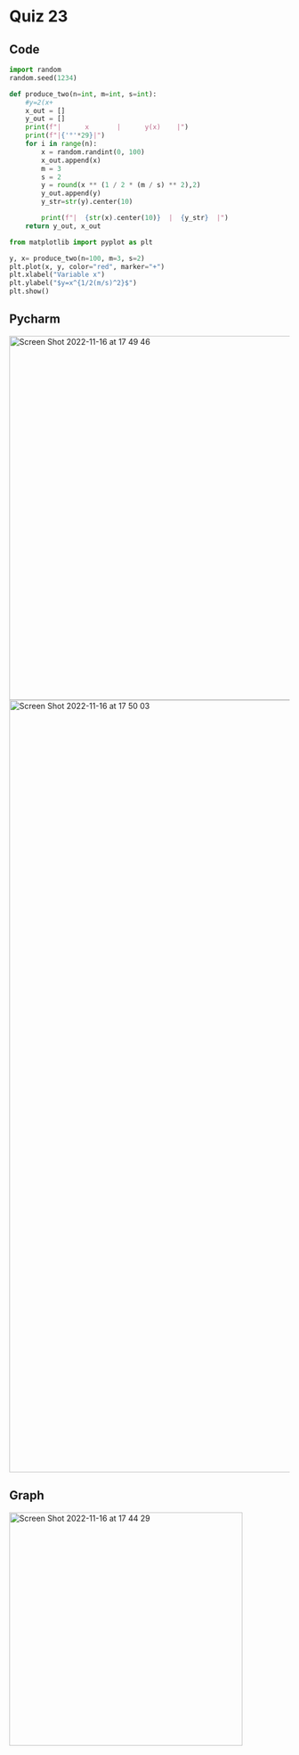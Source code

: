 # Quiz 23

## Code
```.py
import random
random.seed(1234)

def produce_two(n=int, m=int, s=int):
    #y=2(x+
    x_out = []
    y_out = []
    print(f"|      x       |      y(x)    |")
    print(f"|{'°'*29}|")
    for i in range(n):
        x = random.randint(0, 100)
        x_out.append(x)
        m = 3
        s = 2
        y = round(x ** (1 / 2 * (m / s) ** 2),2)
        y_out.append(y)
        y_str=str(y).center(10)

        print(f"|  {str(x).center(10)}  |  {y_str}  |")
    return y_out, x_out

from matplotlib import pyplot as plt

y, x= produce_two(n=100, m=3, s=2)
plt.plot(x, y, color="red", marker="+")
plt.xlabel("Variable x")
plt.ylabel("$y=x^{1/2(m/s)^2}$")
plt.show()
```

## Pycharm
<img width="654" alt="Screen Shot 2022-11-16 at 17 49 46" src="https://user-images.githubusercontent.com/111941990/202133558-71b03467-0308-4217-8f9e-d2a79d9947d9.png">
<img width="1387" alt="Screen Shot 2022-11-16 at 17 50 03" src="https://user-images.githubusercontent.com/111941990/202133532-abe47e07-a81f-4bce-8581-d61fc1bd07f3.png">

## Graph
<img width="419" alt="Screen Shot 2022-11-16 at 17 44 29" src="https://user-images.githubusercontent.com/111941990/202133655-73e197fc-f337-4ec8-b29c-9d05f6da1ca4.png">


